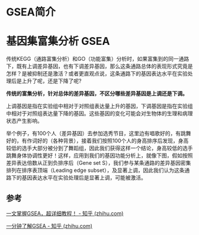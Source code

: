 # GSEA简介

# 基因集富集分析 GSEA

传统KEGG（通路富集分析）和GO（功能富集）分析时，如果富集到的同一通路下，既有上调差异基因，也有下调差异基因，那么这条通路总体的表现形式究竟是怎样？是被抑制还是激活？或者更直观点说，这条通路下的基因表达水平在实验处理后是上升了呢，还是下降了呢?

**传统的富集分析，针对总体的差异基因，不区分哪些差异基因是上调还是下调。**

上调基因是指在实验组中相对于对照组表达量上升的基因，下调基因是指在实验组中相对于对照组表达量下降的基因。这些基因的变化可能会对生物体的生理和病理状态产生影响。

举个例子，有100个人（差异基因）去参加选秀节目，这里边有唱歌好的，有跳舞好的，有作词好的（各种背景），接着我们按照100个人的身高排序后发现，身高较低的选手大部分被分到了舞蹈组，因此我们获得这样一个结论，身高较低的选手跳舞身体协调性更好！这样，应用到我们的基因功能分析上，就像下图，假如按照差异表达倍数从正到负排序后（Gene set S），我们参与某条通路的差异基因密集排列在排序表顶端（Leading edge subset），及显著上调，因此我们认为这条通路下的基因表达水平在实验处理后是显著上调，可能被激活。

## 参考

[一文掌握GSEA，超详细教程！ - 知乎 (zhihu.com)](https://zhuanlan.zhihu.com/p/442602957)

[一分钟了解GSEA - 知乎 (zhihu.com)](https://zhuanlan.zhihu.com/p/337001292)

